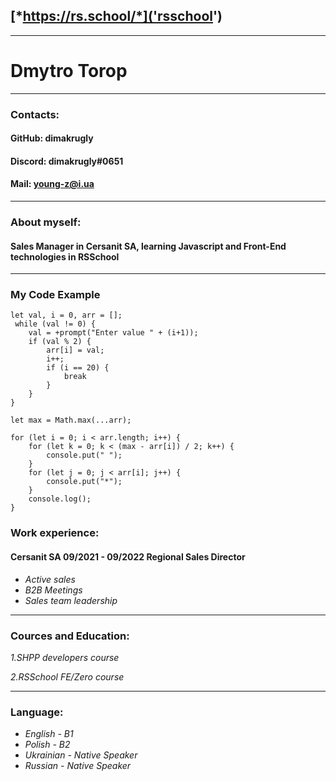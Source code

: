 ## [*https://rs.school/*]('rsschool')
---
# Dmytro Torop
---
### **Contacts**:

#### GitHub: dimakrugly
#### Discord: dimakrugly#0651
#### Mail: young-z@i.ua
---

### **About myself**:

#### Sales Manager in Cersanit SA, learning Javascript and Front-End technologies in RSSchool
---
### **My Code Example**
```
let val, i = 0, arr = [];
 while (val != 0) {
    val = +prompt("Enter value " + (i+1));
    if (val % 2) {
        arr[i] = val;
        i++;
        if (i == 20) {
            break
        }
    }
}
 
let max = Math.max(...arr);
 
for (let i = 0; i < arr.length; i++) {
    for (let k = 0; k < (max - arr[i]) / 2; k++) {
        console.put(" ");
    }
    for (let j = 0; j < arr[i]; j++) {
        console.put("*");
    }
    console.log();
}

```

### **Work experience**:
#### Cersanit SA 09/2021 - 09/2022 Regional Sales Director
* _Active sales_
* _B2B Meetings_
* _Sales team leadership_
---

### **Cources and Education**:
*1.SHPP developers course*

*2.RSSchool FE/Zero course*

---
### **Language**:

* _English - B1_
* _Polish - B2_
* _Ukrainian - Native Speaker_
* _Russian - Native Speaker_

